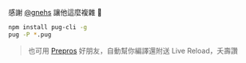 <!--
過時簡章

# 取得資料
```bash
md pdf && cd pdf
curl -s -O 'https://www.caac.ccu.edu.tw/apply107/system/107ColQry_forapply_4hgd9/ColQry_NextYear/ApplyPreviewGsd_[001-155].pdf'
curl -s -O 'https://www.caac.ccu.edu.tw/star107/system/107ColQry_forstar_9sde/ColQry_NextYear/StarPreviewGsd_[001-155].pdf'
cd ..
```

# 解析
使用 [tabulapdf/tabula-java](https://github.com/tabulapdf/tabula-java) 將 PDF 轉換為 [CSV](https://zh.wikipedia.org/zh-tw/%E9%80%97%E5%8F%B7%E5%88%86%E9%9A%94%E5%80%BC) 格式
```bash
wget https://github.com/tabulapdf/tabula-java/releases/download/v1.0.2/tabula-1.0.2-jar-with-dependencies.jar tabula.jar
md csv
for i in {001..155}; do
  echo $i
  java -jar tabula.jar -f CSV -a %21,0,95,100 -p all -c 100,350,400 pdf/ApplyPreviewGsd_${i}.pdf -o csv/apply-${i}.csv 2> /dev/null
  java -jar tabula.jar -f CSV -a %21,0,95,100 -p all -c 100,350,400 pdf/StarPreviewGsd_${i}.pdf -o csv/star-${i}.csv 2> /dev/null
done
```

手動將大學編號整理為 `001 台大` 格式，寫入 `school-{apply,star}` 檔案

### 彙整所有資料
```bash
while read n s; do
  awk -F, '{print "'$s'" "\t" $2 "\t" $4}' csv/apply-$n.csv >> list-apply.tsv
done < school-apply

rm list-star.tsv
while read n s; do
  awk -F, '{print "'$s'" "\t" $2 "\t" $3 "\t" $4}' csv/star-$n.csv |sed 's/ ; /,/g' >> list-star.tsv
done < school-star
```
-->

感謝 [@gnehs](https://github.com/gnehs) 讓他這麼複雜 :new_moon_with_face:  
```bash
npm install pug-cli -g
pug -P *.pug
```
> 也可用 [Prepros](https://prepros.io/) 好朋友，自動幫你編譯還附送 Live Reload，夭壽讚
